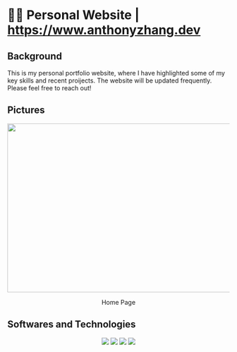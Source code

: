 # 👲🏼 Personal Website | https://www.anthonyzhang.dev

## Background

This is my personal portfolio website, where I have highlighted some of my key skills and recent proijects. The website will be updated frequently. Please feel free to reach out!

## Pictures
<div align="center">
  <img src="images/home.png" width="666" height="383">
</div>
<p align="center">
  Home Page
</p>

## Softwares and Technologies

<div align="center">
  <img src ="https://img.shields.io/badge/javascript-%23323330.svg?style=for-the-badge&logo=javascript&logoColor=%23F7DF1E"/>
<img src ="https://img.shields.io/badge/react-%2320232a.svg?style=for-the-badge&logo=react&logoColor=%2361DAFB" />
  <img src ="https://img.shields.io/badge/node.js-6DA55F?style=for-the-badge&logo=node.js&logoColor=white)DF1E"/>
   <img src ="https://img.shields.io/badge/Tailwind%20CSS-06B6D4.svg?style=for-the-badge&logo=Tailwind-CSS&logoColor=white"/>
</div>
